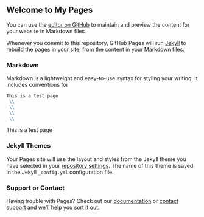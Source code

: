 ## Welcome to My Pages

You can use the [editor on GitHub](https://github.com/CG1i/cg1i.github.io/edit/main/README.md) to maintain and preview the content for your website in Markdown files.

Whenever you commit to this repository, GitHub Pages will run [Jekyll](https://jekyllrb.com/) to rebuild the pages in your site, from the content in your Markdown files.

### Markdown

Markdown is a lightweight and easy-to-use syntax for styling your writing. It includes conventions for

```markdown
This is a test page
 \\
 \\
 \\
 \\
```

This is a test page

### Jekyll Themes

Your Pages site will use the layout and styles from the Jekyll theme you have selected in your [repository settings](https://github.com/CG1i/cg1i.github.io/settings/pages). The name of this theme is saved in the Jekyll `_config.yml` configuration file.

### Support or Contact

Having trouble with Pages? Check out our [documentation](https://docs.github.com/categories/github-pages-basics/) or [contact support](https://support.github.com/contact) and we’ll help you sort it out.

